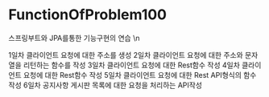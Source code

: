 # FunctionOfProblem100
스프링부트와 JPA를통한 기능구현의 연습 \n

1일차 클라이언트 요청에 대한 주소를 생성
2일차 클라이언트 요청에 대한 주소와 문자열을 리턴하는 함수를 작성
3일차 클라이언트 요청에 대한 Rest함수 작성
4일차 클라이언트 요청에 대한 Rest함수 작성
5일차 클라이언트 요청에 대한 Rest API형식의 함수 작성
6일차 공지사항 게시판 목록에 대한 요청을 처리하는 API작성
